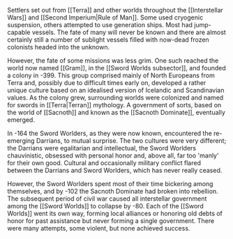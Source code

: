 Settlers set out from [[Terra]] and other worlds throughout the [[Interstellar Wars]] and [[Second Imperium|Rule of Man]]. Some used cryogenic suspension, others attempted to use generation ships. Most had jump-capable vessels. The fate of many will never be known and there are almost certainly still a number of sublight vessels filled with now-dead frozen colonists headed into the unknown.

However, the fate of some missions was less grim. One such reached the world now named [[Gram]], in the [[Sword Worlds subsector]], and founded a colony in -399. This group comprised mainly of North Europeans from Terra and, possibly due to difficult times early on, developed a rather unique culture based on an idealised version of Icelandic and Scandinavian values. As the colony grew, surrounding worlds were colonized and named for swords in [[Terra|Terran]] mythology. A government of sorts, based on the world of [[Sacnoth]] and known as the [[Sacnoth Dominate]], eventually emerged.

In -164 the Sword Worlders, as they were now known, encountered the re-emerging Darrians, to mutual surprise.  The two cultures were very different; the Darrians were egalitarian and intellectual, the Sword Worlders chauvinistic, obsessed with personal honor and, above all, far too 'manly' for their own good. Cultural and occasionally military conflict flared between the Darrians and Sword Worlders, which has never really ceased.

However, the Sword Worlders spent most of their time bickering among themselves, and by -102 the Sacnoth Dominate had broken into rebellion. The subsequent period of civil war caused all interstellar government among the [[Sword Worlds]] to collapse by -80. Each of the [[Sword Worlds]] went its own way, forming local alliances or honoring old debts of honor for past assistance but never forming a single government. There were many attempts, some violent, but none achieved success.
